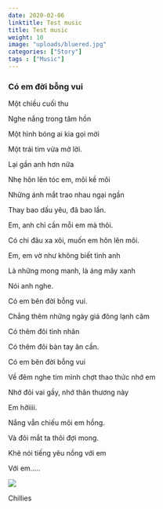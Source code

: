 ```yaml
---
date: 2020-02-06
linktitle: Test music
title: Test music
weight: 10
image: "uploads/bluered.jpg"
categories: ["Story"]
tags : ["Music"]
---
```

### Có em đời bỗng vui

Một chiều cuối thu

Nghe nắng trong tâm hồn 

Một hình bóng ai kia gọi mời

Một trái tim vừa mở lời.

Lại gần anh hơn nữa

Nhẹ hôn lên tóc em, môi kề môi

Những ánh mắt trao nhau ngại ngần

Thay bao dấu yêu, đã bao lần.
 


Em, anh chỉ cần mỗi em mà thôi.

Có chi đâu xa xôi, muốn em hôn lên môi.

Em, em vờ như không biết tình anh

Là những mong manh, là áng mây xanh

Nói anh nghe. 



Có em bên đời bỗng vui.

Chẳng thêm những ngày giá đông lạnh căm

Có thêm đôi tình nhân

Có thêm đôi bàn tay ân cần.

Có em bên đời bỗng vui

Về đêm nghe tim mình chợt thao thức nhớ em

Nhớ đôi vai gầy, nhớ thân thương này

Em hỡiiii. 
 


Nắng vẫn chiếu môi em hồng.

Và đôi mắt ta thôi đợi mong. 

Khẽ nói tiếng yêu nồng với em 

Với em.....


[![](http://img.youtube.com/vi/AE3eD-XV4vg/0.jpg)](http://www.youtube.com/watch?v=AE3eD-XV4vg "")

Chillies